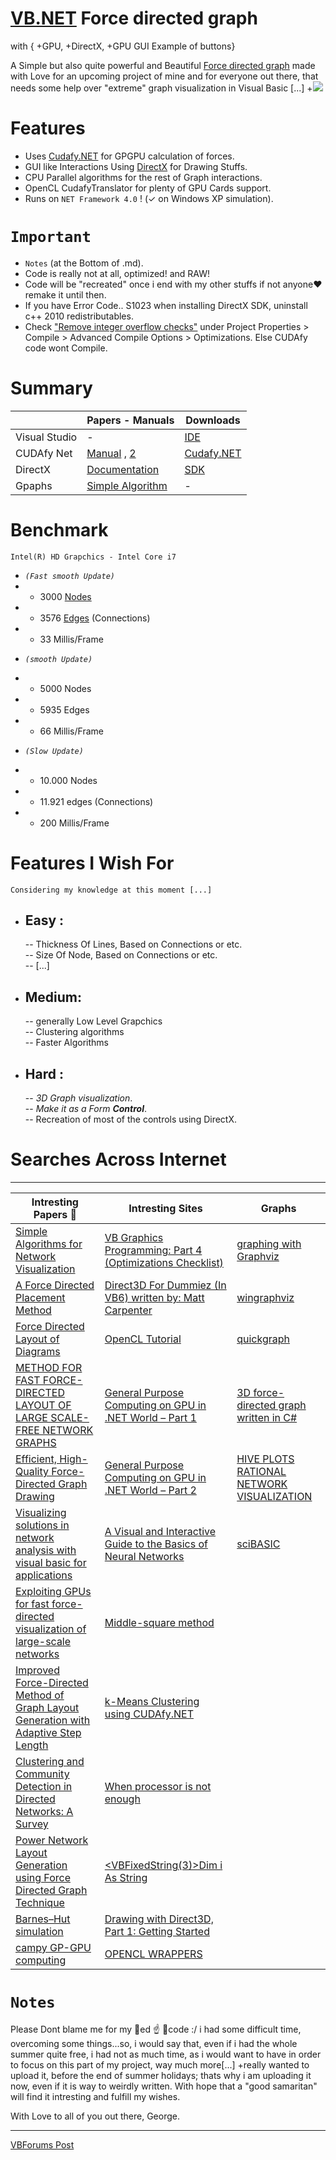 # [VB.NET](https://en.wikipedia.org/wiki/Visual_Basic_.NET) Force directed graph 
with { +GPU, +DirectX, +GPU GUI Example of buttons}

A Simple but also quite powerful and Beautiful [Force directed graph](https://en.wikipedia.org/wiki/Force-directed_graph_drawing) made with Love for an upcoming project of mine and for everyone out there, that needs some help over "extreme" graph visualization in Visual Basic [...]
+<img src="/GraphVisual.gif">

# Features

- Uses [Cudafy.NET](https://en.wikipedia.org/wiki/CUDA)  for GPGPU calculation of forces.
- GUI like Interactions Using [DirectX](https://en.wikipedia.org/wiki/DirectX) for Drawing Stuffs.
- CPU Parallel algorithms for the rest of Graph interactions.
- OpenCL CudafyTranslator for plenty of GPU Cards support.
- Runs on ```NET Framework 4.0``` ! (✓ on Windows XP simulation).

# ```Important```

- ```Notes``` (at the Bottom of .md).
- Code is really not at all, optimized! and RAW!
- Code will be "recreated" once i end with my other stuffs if not anyone❤︎ remake it until then.
- If you have Error Code.. S1023 when installing DirectX SDK, uninstall c++ 2010 redistributables.
- Check ["Remove integer overflow checks"](https://stackoverflow.com/questions/33742792/does-anyone-had-ever-successfully-utilized-cudafy-in-vb-net) under Project Properties > Compile > Advanced Compile Options > Optimizations. Else CUDAfy code wont Compile.
# Summary

|  | Papers - Manuals | Downloads |
| ------ | ------ | ------ |
|Visual Studio|-|[IDE](https://visualstudio.microsoft.com/)|
| CUDAfy Net| [Manual](http://www.nudoq.org/#!/Packages/CUDAfy.NET) , [2](https://manualzz.com/doc/6666114/cudafy.net-user-guide)|[Cudafy.NET](https://archive.codeplex.com/?p=cudafy)|
| DirectX |[Documentation](https://docs.microsoft.com/en-us/previous-versions/windows/desktop/bb318764(v%3dvs.85))|[SDK](https://www.microsoft.com/en-us/download/details.aspx?id=6812)|
| Gpaphs |[Simple Algorithm](https://pdfs.semanticscholar.org/9f0f/5a1507b83f96bcedbf2b8971fde21948b086.pdf)|-|


# Benchmark 
  ```Intel(R) HD Grapchics - Intel Core i7``` 
  * *```(Fast smooth Update)```*
* * 3000 [Nodes](https://www.google.gr/search?biw=1680&bih=944&ei=x7OLW9TqE9mpoASrv5foDQ&q=what+is+a+graph+node&oq=what+is+a+graph+node&gs_l=psy-ab.3...9531.11521.0.11725.10.9.0.0.0.0.483.887.4-2.2.0....0...1c.1.64.psy-ab..10.0.0....0.c9lrvm23Hqg)
* * 3576 [Edges](https://www.google.gr/search?biw=1680&bih=944&ei=OLaLW-mAHdLPwQKaubQI&q=what+is+a+graph+edges&oq=what+is+a+graph+edges&gs_l=psy-ab.3..0i22i30k1.5259.6377.0.6727.5.5.0.0.0.0.153.574.0j4.4.0....0...1c.1.64.psy-ab..1.4.568...0.0.d4EmwAC2ZZ0) (Connections)
* * 33 Millis/Frame
- *```(smooth Update)```*
* * 5000 Nodes 
* * 5935 Edges
* * 66 Millis/Frame
- *```(Slow Update)```*
* * 10.000 Nodes 
* * 11.921 edges (Connections)
* * 200 Millis/Frame

# Features I Wish For 
```Considering my knowledge at this moment [...]```
- Easy :
  -
  -- Thickness Of Lines, Based on Connections or etc.<br/>
  -- Size Of Node, Based on  Connections or etc.<br/>
  -- [...]<br/>

- Medium:
  -
  -- generally Low Level Grapchics<br/>
  -- Clustering algorithms<br/>
  -- Faster Algorithms<br/>

- Hard :
  -
  -- *3D Graph visualization*.<br/>
  -- *Make it as a Form **Control***. <br/>
  -- Recreation of most of the controls using DirectX.<br/>
  


# Searches Across Internet
---
| Intresting Papers 📝| Intresting Sites| Graphs|
| ------ | ------ | ------ |
|[Simple Algorithms for Network Visualization](https://pdfs.semanticscholar.org/9f0f/5a1507b83f96bcedbf2b8971fde21948b086.pdf)|[VB Graphics Programming: Part 4 (Optimizations Checklist)](http://www.tannerhelland.com/43/vb-graphics-programming-4/)|[graphing with Graphviz](http://www.washedashore.com/people/friendster/friendster3.html)|
|[A Force Directed Placement Method](https://pdfs.semanticscholar.org/0cb0/4409a72f4499a4a1bce0dffcf8e789ef8649.pdf)|[Direct3D For Dummiez (In VB6) written by: Matt Carpenter](http://agrino.org/hsg/DirectX/DX.htm)|[wingraphviz](http://wingraphviz.sourceforge.net/wingraphviz/)|
|[Force Directed Layout of Diagrams](https://pdfs.semanticscholar.org/0ad8/55e06fe6bba4fb265c74bfe44b54de7d3b0a.pdf)|[OpenCL Tutorial](http://www.cmsoft.com.br/opencl-tutorial/)|[quickgraph](https://archive.codeplex.com/?p=quickgraph)|
|[METHOD FOR FAST FORCE-DIRECTED LAYOUT OF LARGE SCALE-FREE NETWORK GRAPHS](https://dalspace.library.dal.ca/bitstream/handle/10222/65249/Lapierre-Nathan-MCSc-Dec-2015.pdf)|[General Purpose Computing on GPU in .NET World – Part 1](https://softwarehut.com/blog/general-purpose-computing-gpu-net-world-part-1/)|[3D force-directed graph written in C#](https://github.com/zongzhengli/force-directed)|
|[Efficient, High-Quality Force-Directed Graph Drawing](http://www.mathematica-journal.com/issue/v10i1/contents/graph_draw/graph_draw.pdf)|[General Purpose Computing on GPU in .NET World – Part 2](https://softwarehut.com/blog/general-purpose-computing-gpu-net-world-part-2/)|[HIVE PLOTS RATIONAL NETWORK VISUALIZATION](http://egweb.bcgsc.ca/)|
|[Visualizing solutions in network analysis with visual basic for applications](http://citeseerx.ist.psu.edu/viewdoc/download?doi=10.1.1.466.7439&rep=rep1&type=pdf)|[A Visual and Interactive Guide to the Basics of Neural Networks]( http://jalammar.github.io/visual-interactive-guide-basics-neural-networks/)|[sciBASIC](https://github.com/xieguigang/sciBASIC)|
|[Exploiting GPUs for fast force-directed visualization of large-scale networks](http://liacs.leidenuniv.nl/~takesfw/pdf/exploiting-gpus-fast.pdf)|[Middle-square method](https://en.wikipedia.org/wiki/Middle-square_method)|
|[Improved Force-Directed Method of Graph Layout Generation with Adaptive Step Length](https://www.sciencedirect.com/science/article/pii/S1877050915034274)|[k-Means Clustering using CUDAfy.NET](https://antimatroid.wordpress.com/2015/09/01/k-means-clustering-using-cudafy-net/)|
|[Clustering and Community Detection in Directed Networks: A Survey](https://arxiv.org/pdf/1308.0971.pdf)|[When processor is not enough](https://www.future-processing.pl/blog/when-processor-is-not-enough/)|
|[Power Network Layout Generation using Force Directed Graph Technique](http://www.iitk.ac.in/npsc/Papers/NPSC2014/1569993659.pdf)|[<VBFixedString(3)>Dim i As String](https://www.codeproject.com/Answers/382294/How-can-i-declare-string-with-size.aspx#answer1)|
|[Barnes–Hut simulation](https://en.wikipedia.org/wiki/Barnes%E2%80%93Hut_simulation)|[Drawing with Direct3D, Part 1: Getting Started](http://www.devx.com/dotnet/Article/36102)|
|[campy GP-GPU computing](http://campynet.com/)|[OPENCL WRAPPERS](https://streamhpc.com/knowledge/for-developers/opencl-wrappers/)|

# ```Notes```

Please Dont blame me for my 🦆ed ☝️ 📄code :/ i had some difficult time, overcoming some things...so, i would say that, even if i had the whole summer quite free, i had not as much time,  as i would want to have in order to focus on this part of my project, way much more[...] +really wanted to upload it, before the end of summer holidays; thats why i am uploading it now, even if it is way to weirdly written. With hope that a "good samaritan" will find it intresting and fulfill my wishes.

With Love to all of you out there, George.

---

[VBForums Post](http://www.vbforums.com/showthread.php?866007-VB-NET-Force-directed-graph-with-GPU-DirectX-GPU-GUI-Example-of-buttons&s=95c0e527d9771ed5fc4ac2a0a534648b)
